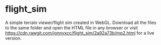 # flight_sim
A simple terrain viewer/flight sim created in WebGL. Download all the files to the same folder and open the HTML file in any browser or visit https://cdn.rawgit.com/jonnyxcc/flight_sim/2a92a73b/mp2.html for a live version.
